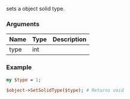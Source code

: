 sets a object solid type.
### Arguments
**Name**|**Type**|**Description**
:---|:---|:---
type|int|

### Example

```perl
my $type = 1;

$object->SetSolidType($type); # Returns void
```